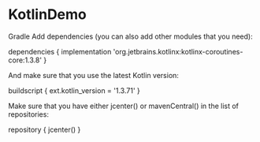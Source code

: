 # KotlinDemo

Gradle
Add dependencies (you can also add other modules that you need):

dependencies {
    implementation 'org.jetbrains.kotlinx:kotlinx-coroutines-core:1.3.8'
}


And make sure that you use the latest Kotlin version:

buildscript {
    ext.kotlin_version = '1.3.71'
}


Make sure that you have either jcenter() or mavenCentral() in the list of repositories:

repository {
    jcenter()
}
